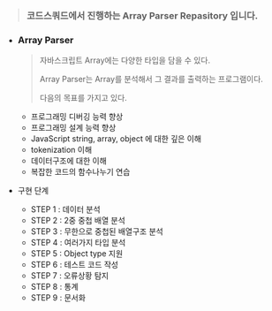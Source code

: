 > ### 코드스쿼드에서 진행하는 Array Parser Repasitory 입니다.



- ### Array Parser

  > 자바스크립트 Array에는 다양한 타입을 담을 수 있다.
  >
  > Array Parser는 Array를 분석해서 그 결과를 출력하는 프로그램이다.
  >
  > 다음의 목표를 가지고 있다.

  - 프로그래밍 디버깅 능력 향상
  - 프로그래밍 설계 능력 향상
  - JavaScript string, array, object 에 대한 깊은 이해
  - tokenization 이해
  - 데이터구조에 대한 이해
  - 복잡한 코드의 함수나누기 연습



- 구현 단계
  - STEP 1 : 데이터 분석
  - STEP 2 : 2중 중첩 배열 분석
  - STEP 3 : 무한으로 중첩된 배열구조 분석
  - STEP 4 : 여러가지 타입 분석
  - STEP 5 : Object type 지원
  - STEP 6 : 테스트 코드 작성
  - STEP 7 : 오류상황 탐지
  - STEP 8 : 통계
  - STEP 9 : 문서화

